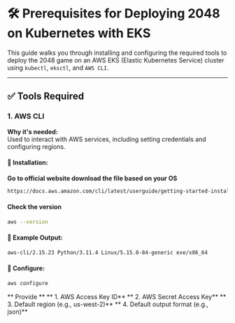 # 🛠️ Prerequisites for Deploying 2048 on Kubernetes with EKS

This guide walks you through installing and configuring the required tools to deploy the 2048 game on an AWS EKS (Elastic Kubernetes Service) cluster using `kubectl`, `eksctl`, and `AWS CLI`.

---

## ✅ Tools Required

### 1. **AWS CLI**

**Why it's needed:**  
Used to interact with AWS services, including setting credentials and configuring regions.

#### 🔧 Installation:

**Go to official website download the file based on your OS**
```bash
https://docs.aws.amazon.com/cli/latest/userguide/getting-started-install.html

````
#### Check the version 
```bash
aws --version
````
#### 📌 Example Output:
````bash
aws-cli/2.15.23 Python/3.11.4 Linux/5.15.0-84-generic exe/x86_64
````
#### 🔐 Configure:
````bash
aws configure
````
** Provide **
** 1. AWS Access Key ID**
** 2. AWS Secret Access Key**
** 3. Default region (e.g., us-west-2)**
** 4. Default output format (e.g., json)**
